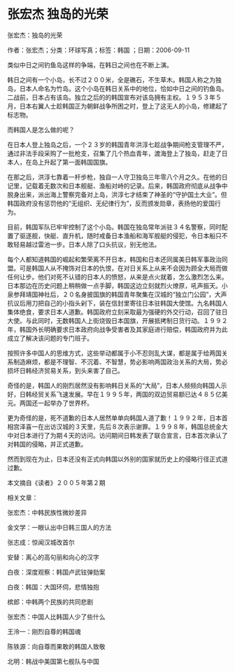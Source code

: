 # 张宏杰  独岛的光荣    
    
张宏杰：独岛的光荣    
作者：张宏杰；分类：环球写真；标签：韩国 ；日期：2006-09-11    
类似中日之间钓鱼岛这样的争端，在韩日之间也在不断上演。    
韩日之间有一个小岛，长不过２００米，全是礁石，不生草木。韩国人称之为独岛，日本人命名为竹岛。这个小岛在韩日关系中的地位，恰如中日之间的钓鱼岛。二战前，日本占有该岛。独立之后的的韩国宣布对该岛拥有主权。１９５３年５月，日本右翼人士趁韩国正为朝鲜战争所困之时，登上了这无人的小岛，修建起了标志物。    
而韩国人是怎么做的呢？    
在日本人登上独岛之后，一个２３岁的韩国青年洪淳七趁战争期间枪支管理不严，通过非法手段采购了一批枪支，召集了几个热血青年，渡海登上了独岛，赶走了日本人，在岛上升起了第一面韩国国旗。    
在那之后，洪淳七靠着一杆步枪，独自一人守卫独岛三年零八个月之久。在他的日记里，记载着无数次和日本舰艇、渔船对峙的记录。后来，韩国政府彻底从战争中脱身出来，派出海上警察完备对上岛，洪淳七才结束了神圣的“守护国土大业”。但韩国政府没有惩罚他的“无组织、无纪律行为”，反而颁发勋章，表扬他的爱国行为。    
目前，韩国军队已牢牢控制了这个小岛。韩国在独岛常年派驻３４名警察，同时配置了驱逐舰，快艇、直升机，随时戒备日本渔船和海军舰艇的侵犯，令日本船只不敢轻易越过雷池一步。日本人除了口头抗议，别无他法。    
每个人都知道韩国的崛起和繁荣离不开日本，韩国和日本还同属美日韩军事政治同盟。可是韩国人从不掩饰对日本的仇恨，在对日关系上从来不会因为顾全大局而做任何让步。他们对死不认错的日本人的愤怒，从来是点火就着，怎么激烈怎么来。日本那边在历史问题上稍稍做一点手脚，韩国这边立刻就烈火燎原，吼声振天。小泉参拜靖国神社后，２０名身披国旗的韩国青年聚集在汉城的“独立门公园”，大声抗议后用刀把自己的小指头剁下，装在信封里寄往日本驻韩国大使馆。九名韩国人集体绝食，要求日本人道歉。韩国政府立刻采取最为强硬的外交行动，召回了驻日大使。与此同时，无数韩国人上街烧毁日本国旗，开展抵拷制日货行动。１９９２年，韩国外长明确要求日本政府向战争受害者及其家庭进行赔偿，韩国政府并为此成立了解决该问题的专门班子。    
按照许多中国人的思维方式，这些举动都属于小不忍则乱大谋，都是属于给两国关系制造麻烦，都是不理智、不沉着、不智慧，势必影响两国政治关系的大局，势必损坏日韩经济贸易关系，到头来害了自己。    
奇怪的是，韩国人的刚烈居然没有影响韩日关系的“大局”，日本人频频向韩国人示好，日韩经贸关系飞速发展。早在１９９５年，两国的双边贸易额已达４８５亿美元。两国还一起举办了世界杯。    
更为奇怪的是，死不道歉的日本人居然单单向韩国人道了歉！１９９２年，日本首相宫泽喜一在出访汉城的３天里，先后８次表示谢罪。１９９８年，韩国总统金大中对日本进行了为期４天的访问。访问期间日韩发表了联合宣言，日本首次承认了对韩国的侵略，并正式道歉。    
然而到现在为止，日本还没有正式向韩国以外别的国家就历史上的侵略行径正式道过歉。    
本文摘自《读者》２００５年第２期    
    
相关文章：    
张宏杰：中韩民族性微妙差异    
金文学：一眼认出中日韩三国人的方法    
张志成：惊闻汉城改首尔    
安替：离心的高句丽和向心的汉字    
白夜：深度观察：韩国卢武铉弹劾案    
白夜：韩国：大国环伺，悲情独抱    
槟郎：中韩两个民族的共同悲剧    
张宏杰：中国人比韩国人少了些什么    
王泠一：刚烈自尊的韩国魂    
陈铁源：向自尊而果敢的韩国人致敬    
北明：韩战中美国第七舰队与中国